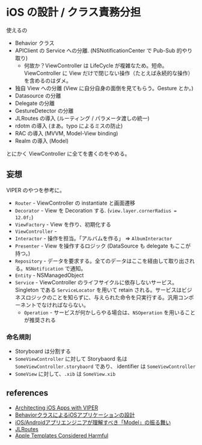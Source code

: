 iOS の設計 / クラス責務分担
===

使えるの

- Behavior クラス
- APIClient の Service への分離. (NSNotificationCenter で Pub-Sub 的やり取り)
  * 何故か？ViewController は LifeCycle が複雑なため。短命。ViewController に View だけで閉じない操作（たとえば永続的な操作）を含めるのはダメ。
- 独自 View への分離 (View に自分自身の面倒を見てもらう。Gesture とか。)
- Datasource の分離
- Delegate の分離
- GestureDetector の分離
- JLRoutes の導入 (ルーティング / パラメータ渡しの統一)
- rdotm の導入 (まあ。typo によるミスの防止)
- RAC の導入 (MVVM, Model-View binding)
- Realm の導入 (Model)

とにかく ViewController に全てを書くのをやめる。

妄想
---

VIPER のやつを参考に。

- `Router` - ViewController の instantiate と画面遷移
- `Decorator` - View を Decoration する. (`view.layer.cornerRadius = 12.0f;`)
- `ViewFactory` - View を作り、初期化する
- `ViewController` - 
- `Interactor` - 操作を担当。「アルバムを作る」 => `AlbumInteractor`
- `Presenter` - View を操作するロジック (DataSource も delegate もここが持つ。)
- `Repository` - データを要求する。全てのデータはここを経由して取り出される。`NSNotification` で通知。
- `Entity` - NSManagedObject
- `Service` - ViewController のライフサイクルに依存しないサービス。Singleton である `ServiceLocator` を用いて retain される。サービスはビジネスロジックのことを知らずに、与えられた命令を只実行する。汎用コンポーネントでなければならない。
  * `Operation` - サービスが何かしらやる場合は、`NSOperation` を用いることが推奨される

### 命名規則

- Storyboard は分割する
- `SomeViewController` に対して Storybaord 名は `SomeViewController.storybaord` であり、 identifier は `SomeViewController`
- `SomeView` に対して、`.xib` は `SomeView.xib`

references
---

- [Architecting iOS Apps with VIPER](http://www.objc.io/issue-13/viper.html)
- [BehaviorクラスによるiOSアプリケーションの設計](http://tech.vasily.jp/ios_behavior_pattern)
- [iOS/Androidアプリエンジニアが理解すべき「Model」の振る舞い](http://www.slideshare.net/mokemokechicken/iosandroidmodel)
- [JLRoutes](https://github.com/joeldev/JLRoutes)
- [Apple Templates Considered Harmful](http://modocache.svbtle.com/apple-templates-considered-harmful)

